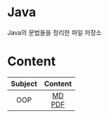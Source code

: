 # Java
Java의 문법들을 정리한 파일 저장소

# Content
| Subject | Content |
| :---: | :---: |
| OOP | [MD](https://github.com/Mangjun/Java/blob/main/OOP/OOP.md)<br>[PDF]() |